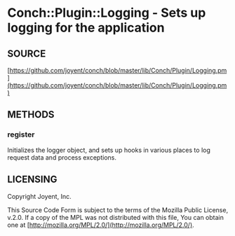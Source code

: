 # Conch::Plugin::Logging - Sets up logging for the application

## SOURCE

[https://github.com/joyent/conch/blob/master/lib/Conch/Plugin/Logging.pm](https://github.com/joyent/conch/blob/master/lib/Conch/Plugin/Logging.pm)

## METHODS

### register

Initializes the logger object, and sets up hooks in various places to log request data and
process exceptions.

## LICENSING

Copyright Joyent, Inc.

This Source Code Form is subject to the terms of the Mozilla Public License,
v.2.0. If a copy of the MPL was not distributed with this file, You can obtain
one at [http://mozilla.org/MPL/2.0/](http://mozilla.org/MPL/2.0/).
